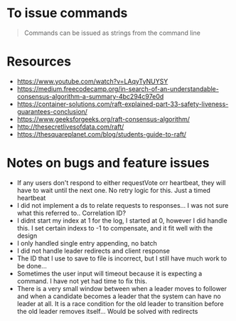 # To issue commands
> Commands can be issued as strings from the command line

# Resources
- https://www.youtube.com/watch?v=LAqyTyNUYSY
- https://medium.freecodecamp.org/in-search-of-an-understandable-consensus-algorithm-a-summary-4bc294c97e0d
- https://container-solutions.com/raft-explained-part-33-safety-liveness-guarantees-conclusion/
- https://www.geeksforgeeks.org/raft-consensus-algorithm/
- http://thesecretlivesofdata.com/raft/
- https://thesquareplanet.com/blog/students-guide-to-raft/

# Notes on bugs and feature issues
- If any users don't respond to either requestVote orr heartbeat, they will have to wait until the next one. No retry logic for this. Just a timed heartbeat
- I did not implement a ds to relate requests to responses... I was not sure what this referred to.. Correlation ID?
- I didnt start my index at 1 for the log, I started at 0, however I did handle this. I set certain indexs to -1 to compensate, and it fit well with the design
- I only handled single entry appending, no batch
- I did not handle leader redirects and client response
- The ID that I use to save to file is incorrect, but I still have much work to be done...
- Sometimes the user input will timeout because it is expecting a command. I have not yet had time to fix this.
- There is a very small window between when a leader moves to follower and when a candidate becomes a leader that the system can have no leader at all. It is a race condition for the old leader to transition before the old leader removes itself... Would be solved with redirects